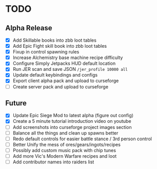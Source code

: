 TODO
===

## Alpha Release
- [x] Add Skillable books into zbb loot tables
- [x] Add Epic Fight skill book into zbb loot tables
- [x] Fixup in control spawning rules
- [x] Increase Alchemistry base machine recipe difficulty
- [x] Configure Simply Jetpacks HUD default location
- [x] Run JER scan and save JSON `/jer_profile 10000 all`
- [x] Update default keybindings and configs
- [x] Export client alpha pack and upload to curseforge
- [ ] Create server pack and upload to curseforge

## Future
- [x] Update Epic Siege Mod to latest alpha (figure out config)
- [x] Create a 5 minute tutorial introduction video on youtube
- [ ] Add screenshots into curseforge project images section
- [ ] Balance all the things and clean up spawns better
- [ ] Redo default controls for easier battle stance / 3rd person control
- [ ] Better Unify the mess of ores/gears/ingots/recipes
- [ ] Possibly add custom music pack with chip tunes
- [ ] Add more Vic's Modern Warfare recipes and loot
- [ ] Add contributor names into raiders list
